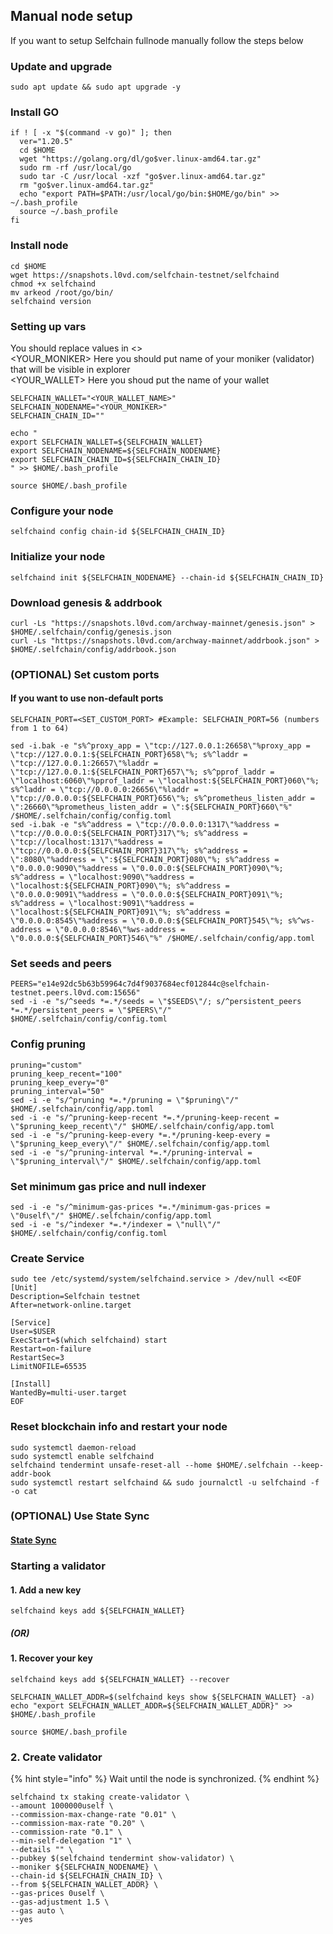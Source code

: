 ## Manual node setup
If you want to setup Selfchain fullnode manually follow the steps below

### Update and upgrade
```
sudo apt update && sudo apt upgrade -y
```

### Install GO
```
if ! [ -x "$(command -v go)" ]; then
  ver="1.20.5"
  cd $HOME
  wget "https://golang.org/dl/go$ver.linux-amd64.tar.gz"
  sudo rm -rf /usr/local/go
  sudo tar -C /usr/local -xzf "go$ver.linux-amd64.tar.gz"
  rm "go$ver.linux-amd64.tar.gz"
  echo "export PATH=$PATH:/usr/local/go/bin:$HOME/go/bin" >> ~/.bash_profile
  source ~/.bash_profile
fi
```

### Install node
```
cd $HOME
wget https://snapshots.l0vd.com/selfchain-testnet/selfchaind
chmod +x selfchaind
mv arkeod /root/go/bin/
selfchaind version
```


### Setting up vars
You should replace values in <> <br />
<YOUR_MONIKER> Here you should put name of your moniker (validator) that will be visible in explorer <br />
<YOUR_WALLET> Here you shoud put the name of your wallet

```
SELFCHAIN_WALLET="<YOUR_WALLET_NAME>"
SELFCHAIN_NODENAME="<YOUR_MONIKER>"
SELFCHAIN_CHAIN_ID=""
```

```
echo "
export SELFCHAIN_WALLET=${SELFCHAIN_WALLET}
export SELFCHAIN_NODENAME=${SELFCHAIN_NODENAME}
export SELFCHAIN_CHAIN_ID=${SELFCHAIN_CHAIN_ID}
" >> $HOME/.bash_profile

source $HOME/.bash_profile
```


### Configure your node
```
selfchaind config chain-id ${SELFCHAIN_CHAIN_ID}
```

### Initialize your node
```
selfchaind init ${SELFCHAIN_NODENAME} --chain-id ${SELFCHAIN_CHAIN_ID}
```

### Download genesis & addrbook
```
curl -Ls "https://snapshots.l0vd.com/archway-mainnet/genesis.json" > $HOME/.selfchain/config/genesis.json
curl -Ls "https://snapshots.l0vd.com/archway-mainnet/addrbook.json" > $HOME/.selfchain/config/addrbook.json
```

### (OPTIONAL) Set custom ports

#### If you want to use non-default ports
```
SELFCHAIN_PORT=<SET_CUSTOM_PORT> #Example: SELFCHAIN_PORT=56 (numbers from 1 to 64)
```
```
sed -i.bak -e "s%^proxy_app = \"tcp://127.0.0.1:26658\"%proxy_app = \"tcp://127.0.0.1:${SELFCHAIN_PORT}658\"%; s%^laddr = \"tcp://127.0.0.1:26657\"%laddr = \"tcp://127.0.0.1:${SELFCHAIN_PORT}657\"%; s%^pprof_laddr = \"localhost:6060\"%pprof_laddr = \"localhost:${SELFCHAIN_PORT}060\"%; s%^laddr = \"tcp://0.0.0.0:26656\"%laddr = \"tcp://0.0.0.0:${SELFCHAIN_PORT}656\"%; s%^prometheus_listen_addr = \":26660\"%prometheus_listen_addr = \":${SELFCHAIN_PORT}660\"%" /$HOME/.selfchain/config/config.toml
sed -i.bak -e "s%^address = \"tcp://0.0.0.0:1317\"%address = \"tcp://0.0.0.0:${SELFCHAIN_PORT}317\"%; s%^address = \"tcp://localhost:1317\"%address = \"tcp://0.0.0.0:${SELFCHAIN_PORT}317\"%; s%^address = \":8080\"%address = \":${SELFCHAIN_PORT}080\"%; s%^address = \"0.0.0.0:9090\"%address = \"0.0.0.0:${SELFCHAIN_PORT}090\"%; s%^address = \"localhost:9090\"%address = \"localhost:${SELFCHAIN_PORT}090\"%; s%^address = \"0.0.0.0:9091\"%address = \"0.0.0.0:${SELFCHAIN_PORT}091\"%; s%^address = \"localhost:9091\"%address = \"localhost:${SELFCHAIN_PORT}091\"%; s%^address = \"0.0.0.0:8545\"%address = \"0.0.0.0:${SELFCHAIN_PORT}545\"%; s%^ws-address = \"0.0.0.0:8546\"%ws-address = \"0.0.0.0:${SELFCHAIN_PORT}546\"%" /$HOME/.selfchain/config/app.toml
```


### Set seeds and peers
```
PEERS="e14e92dc5b63b59964c7d4f9037684ecf012844c@selfchain-testnet.peers.l0vd.com:15656"
sed -i -e "s/^seeds *=.*/seeds = \"$SEEDS\"/; s/^persistent_peers *=.*/persistent_peers = \"$PEERS\"/" $HOME/.selfchain/config/config.toml
```

### Config pruning
```
pruning="custom"
pruning_keep_recent="100"
pruning_keep_every="0"
pruning_interval="50"
sed -i -e "s/^pruning *=.*/pruning = \"$pruning\"/" $HOME/.selfchain/config/app.toml
sed -i -e "s/^pruning-keep-recent *=.*/pruning-keep-recent = \"$pruning_keep_recent\"/" $HOME/.selfchain/config/app.toml
sed -i -e "s/^pruning-keep-every *=.*/pruning-keep-every = \"$pruning_keep_every\"/" $HOME/.selfchain/config/app.toml
sed -i -e "s/^pruning-interval *=.*/pruning-interval = \"$pruning_interval\"/" $HOME/.selfchain/config/app.toml
```

### Set minimum gas price and null indexer
```
sed -i -e "s/^minimum-gas-prices *=.*/minimum-gas-prices = \"0uself\"/" $HOME/.selfchain/config/app.toml
sed -i -e "s/^indexer *=.*/indexer = \"null\"/" $HOME/.selfchain/config/config.toml
```

### Create Service
```
sudo tee /etc/systemd/system/selfchaind.service > /dev/null <<EOF
[Unit]
Description=Selfchain testnet
After=network-online.target

[Service]
User=$USER
ExecStart=$(which selfchaind) start
Restart=on-failure
RestartSec=3
LimitNOFILE=65535

[Install]
WantedBy=multi-user.target
EOF
```

### Reset blockchain info and restart your node
```
sudo systemctl daemon-reload
sudo systemctl enable selfchaind
selfchaind tendermint unsafe-reset-all --home $HOME/.selfchain --keep-addr-book
sudo systemctl restart selfchaind && sudo journalctl -u selfchaind -f -o cat
```

### (OPTIONAL) Use State Sync

#### [State Sync]()


### Starting a validator

#### 1. Add a new key
```
selfchaind keys add ${SELFCHAIN_WALLET}
```
##### (OR)

#### 1. Recover your key
```
selfchaind keys add ${SELFCHAIN_WALLET} --recover
```

```
SELFCHAIN_WALLET_ADDR=$(selfchaind keys show ${SELFCHAIN_WALLET} -a)
echo "export SELFCHAIN_WALLET_ADDR=${SELFCHAIN_WALLET_ADDR}" >> $HOME/.bash_profile

source $HOME/.bash_profile
```


### 2. Create validator

{% hint style="info" %}
Wait until the node is synchronized.
{% endhint %}

```
selfchaind tx staking create-validator \
--amount 1000000uself \
--commission-max-change-rate "0.01" \
--commission-max-rate "0.20" \
--commission-rate "0.1" \
--min-self-delegation "1" \
--details "" \
--pubkey $(selfchaind tendermint show-validator) \
--moniker ${SELFCHAIN_NODENAME} \
--chain-id ${SELFCHAIN_CHAIN_ID} \
--from ${SELFCHAIN_WALLET_ADDR} \
--gas-prices 0uself \
--gas-adjustment 1.5 \
--gas auto \
--yes
```


